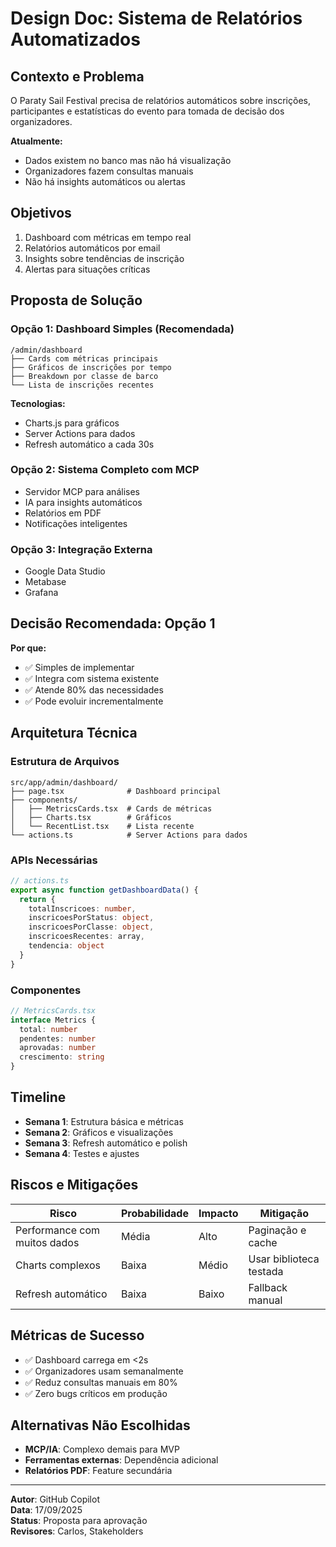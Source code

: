 # Design Doc: Sistema de Relatórios Automatizados

## Contexto e Problema
O Paraty Sail Festival precisa de relatórios automáticos sobre inscrições, participantes e estatísticas do evento para tomada de decisão dos organizadores.

**Atualmente:**
- Dados existem no banco mas não há visualização
- Organizadores fazem consultas manuais
- Não há insights automáticos ou alertas

## Objetivos
1. Dashboard com métricas em tempo real
2. Relatórios automáticos por email
3. Insights sobre tendências de inscrição
4. Alertas para situações críticas

## Proposta de Solução

### Opção 1: Dashboard Simples (Recomendada)
```
/admin/dashboard
├── Cards com métricas principais
├── Gráficos de inscrições por tempo
├── Breakdown por classe de barco
└── Lista de inscrições recentes
```

**Tecnologias:**
- Charts.js para gráficos
- Server Actions para dados
- Refresh automático a cada 30s

### Opção 2: Sistema Completo com MCP
- Servidor MCP para análises
- IA para insights automáticos
- Relatórios em PDF
- Notificações inteligentes

### Opção 3: Integração Externa
- Google Data Studio
- Metabase
- Grafana

## Decisão Recomendada: Opção 1

**Por que:**
- ✅ Simples de implementar
- ✅ Integra com sistema existente
- ✅ Atende 80% das necessidades
- ✅ Pode evoluir incrementalmente

## Arquitetura Técnica

### Estrutura de Arquivos
```
src/app/admin/dashboard/
├── page.tsx              # Dashboard principal
├── components/
│   ├── MetricsCards.tsx  # Cards de métricas
│   ├── Charts.tsx        # Gráficos
│   └── RecentList.tsx    # Lista recente
└── actions.ts            # Server Actions para dados
```

### APIs Necessárias
```typescript
// actions.ts
export async function getDashboardData() {
  return {
    totalInscricoes: number,
    inscricoesPorStatus: object,
    inscricoesPorClasse: object,
    inscricoesRecentes: array,
    tendencia: object
  }
}
```

### Componentes
```typescript
// MetricsCards.tsx
interface Metrics {
  total: number
  pendentes: number
  aprovadas: number
  crescimento: string
}
```

## Timeline
- **Semana 1**: Estrutura básica e métricas
- **Semana 2**: Gráficos e visualizações
- **Semana 3**: Refresh automático e polish
- **Semana 4**: Testes e ajustes

## Riscos e Mitigações

| Risco | Probabilidade | Impacto | Mitigação |
|-------|---------------|---------|-----------|
| Performance com muitos dados | Média | Alto | Paginação e cache |
| Charts complexos | Baixa | Médio | Usar biblioteca testada |
| Refresh automático | Baixa | Baixo | Fallback manual |

## Métricas de Sucesso
- ✅ Dashboard carrega em <2s
- ✅ Organizadores usam semanalmente
- ✅ Reduz consultas manuais em 80%
- ✅ Zero bugs críticos em produção

## Alternativas Não Escolhidas
- **MCP/IA**: Complexo demais para MVP
- **Ferramentas externas**: Dependência adicional
- **Relatórios PDF**: Feature secundária

---
**Autor**: GitHub Copilot  
**Data**: 17/09/2025  
**Status**: Proposta para aprovação  
**Revisores**: Carlos, Stakeholders